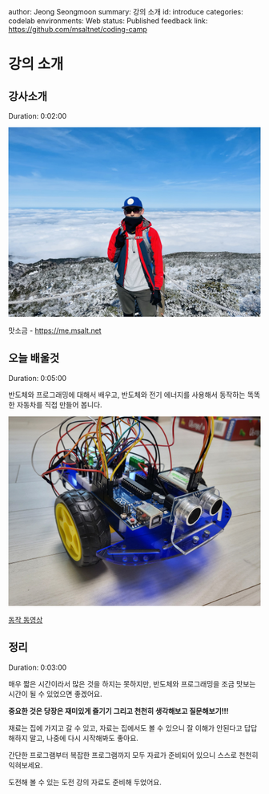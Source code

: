 author: Jeong Seongmoon
summary: 강의 소개
id: introduce
categories: codelab
environments: Web
status: Published
feedback link: https://github.com/msaltnet/coding-camp

# 강의 소개

## 강사소개
Duration: 0:02:00

![msalt](./img/IMG_4789.JPEG)

맛소금 - https://me.msalt.net

## 오늘 배울것
Duration: 0:05:00

반도체와 프로그래밍에 대해서 배우고, 반도체와 전기 에너지를 사용해서 동작하는 똑똑한 자동차를 직접 만들어 봅니다.

![main](./img/main.jpg)

[동작 동영상](https://www.youtube.com/watch?v=RbDGxCBN8vQ)

## 정리
Duration: 0:03:00

매우 짧은 시간이라서 많은 것을 하지는 못하지만, 반도체와 프로그래밍을 조금 맛보는 시간이 될 수 있었으면 좋겠어요.

**중요한 것은 당장은 재미있게 즐기기 그리고 천천히 생각해보고 질문해보기!!!**

재료는 집에 가지고 갈 수 있고, 자료는 집에서도 볼 수 있으니 잘 이해가 안된다고 답답해하지 말고, 나중에 다시 시작해봐도 좋아요.

간단한 프로그램부터 복잡한 프로그램까지 모두 자료가 준비되어 있으니 스스로 천천히 익혀보세요.

도전해 볼 수 있는 도전 강의 자료도 준비해 두었어요.
